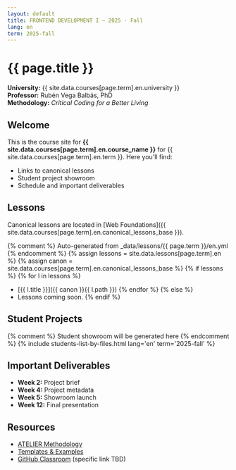 ```yaml
---
layout: default
title: FRONTEND DEVELOPMENT I — 2025 · Fall
lang: en
term: 2025-fall
---
```


# {{ page.title }}

**University:** {{ site.data.courses[page.term].en.university }}  
**Professor:** Rubén Vega Balbás, PhD  
**Methodology:** _Critical Coding for a Better Living_

## Welcome

This is the course site for **{{ site.data.courses[page.term].en.course_name }}** for {{ site.data.courses[page.term].en.term }}. Here you'll find:

- Links to canonical lessons
- Student project showroom
- Schedule and important deliverables

## Lessons

Canonical lessons are located in [Web Foundations]({{ site.data.courses[page.term].en.canonical_lessons_base }}).

{% comment %} Auto-generated from \_data/lessons/{{ page.term }}/en.yml {% endcomment %}
{% assign lessons = site.data.lessons[page.term].en %}
{% assign canon = site.data.courses[page.term].en.canonical_lessons_base %}
{% if lessons %}
{% for l in lessons %}

- [{{ l.title }}]({{ canon }}{{ l.path }})
  {% endfor %}
  {% else %}
- Lessons coming soon.
  {% endif %}

## Student Projects

{% comment %} Student showroom will be generated here {% endcomment %}
{% include students-list-by-files.html lang='en' term='2025-fall' %}

## Important Deliverables

- **Week 2:** Project brief
- **Week 4:** Project metadata
- **Week 5:** Showroom launch
- **Week 12:** Final presentation

## Resources

- [ATELIER Methodology](https://ruvebal.github.io/web-atelier-udit/methodology/en/)
- [Templates & Examples](https://github.com/ruvebal/web-atelier-udit)
- [GitHub Classroom](https://classroom.github.com/) (specific link TBD)
